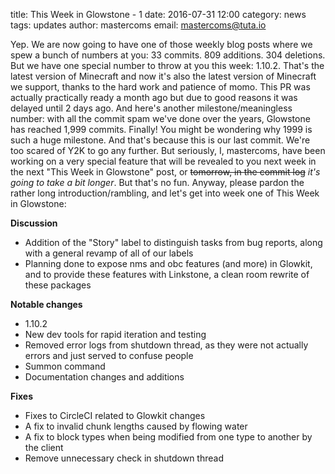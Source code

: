 title: This Week in Glowstone - 1
date: 2016-07-31 12:00
category: news
tags: updates
author: mastercoms
email: mastercoms@tuta.io

Yep. We are now going to have one of those weekly blog posts where we spew a bunch of numbers at you: 33 commits. 809 additions. 304 deletions. But we have one special number to throw at you this week: 1.10.2. That's the latest version of Minecraft and now it's also the latest version of Minecraft we support, thanks to the hard work and patience of momo. This PR was actually practically ready a month ago but due to good reasons it was delayed until 2 days ago.
And here's another milestone/meaningless number: with all the commit spam we've done over the years, Glowstone has reached 1,999 commits. Finally!
You might be wondering why 1999 is such a huge milestone. And that's because this is our last commit. We're too scared of Y2K to go any further.
But seriously, I, mastercoms, have been working on a very special feature that will be revealed to you next week in the next "This Week in Glowstone" post, or ~~tomorrow, in the commit log~~ *it's going to take a bit longer*. But that's no fun.
Anyway, please pardon the rather long introduction/rambling, and let's get into week one of This Week in Glowstone:

**Discussion**

* Addition of the "Story" label to distinguish tasks from bug reports, along with a general revamp of all of our labels
* Planning done to expose nms and obc features (and more) in Glowkit, and to provide these features with Linkstone, a clean room rewrite of these packages

**Notable changes**

* 1.10.2
* New dev tools for rapid iteration and testing
* Removed error logs from shutdown thread, as they were not actually errors and just served to confuse people
* Summon command
* Documentation changes and additions

**Fixes**

* Fixes to CircleCI related to Glowkit changes
* A fix to invalid chunk lengths caused by flowing water
* A fix to block types when being modified from one type to another by the client
* Remove unnecessary check in shutdown thread
